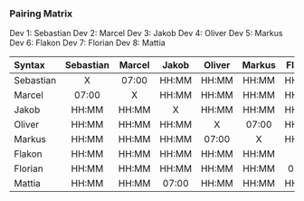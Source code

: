 ### Pairing Matrix
Dev 1: Sebastian
Dev 2: Marcel
Dev 3: Jakob
Dev 4: Oliver
Dev 5: Markus
Dev 6: Flakon
Dev 7: Florian
Dev 8: Mattia

| Syntax      | Sebastian   	  | Marcel   	  | Jakob   	  | Oliver   	  | Markus   	  | Flakon   	  | Florian   	  | Mattia   	  |
| :---        |    :----:   |    :----:   |    :----:   |    :----:   |    :----:   |    :----:   |    :----:   |    :----:   |
| Sebastian       | X           | 07:00       | HH:MM       | HH:MM       | HH:MM       | HH:MM       | HH:MM       | HH:MM       |
| Marcel       | 07:00       | X           | HH:MM       | HH:MM       | HH:MM       | HH:MM       | HH:MM       | HH:MM       |
| Jakob       | HH:MM       | HH:MM       | X           | HH:MM       | HH:MM       | HH:MM       | HH:MM       | 07:00       |
| Oliver       | HH:MM       | HH:MM       | HH:MM       | X           | 07:00       | HH:MM       | HH:MM       | HH:MM       |
| Markus       | HH:MM       | HH:MM       | HH:MM       | 07:00       | X           | HH:MM       | HH:MM       | HH:MM       |
| Flakon       | HH:MM       | HH:MM       | HH:MM       | HH:MM       | HH:MM       | X           | 07:00       | HH:MM       |
| Florian       | HH:MM       | HH:MM       | HH:MM       | HH:MM       | HH:MM       | 07:00       | X           | HH:MM       |
| Mattia       | HH:MM       | HH:MM       | 07:00       | HH:MM       | HH:MM       | HH:MM       | HH:MM       | X           |
